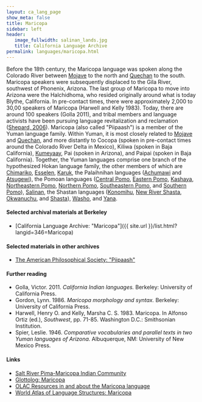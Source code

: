 ```yaml
---
layout: ca_lang_page
show_meta: false
title: Maricopa
sidebar: left
header:
   image_fullwidth: salinan_lands.jpg
   title: California Language Archive
permalink: languages/maricopa.html
---
```


Before the 18th century, the Maricopa language was spoken along the Colorado River between [Mojave](mojave.html) to the north and [Quechan](quechan.html) to the south. Maricopa speakers were subsequently displaced to the Gila River, southwest of Phonenix, Arizona. The last group of Maricopa to move into Arizona were the Halchidhoma, who resided originally around what is today Blythe, California. In pre-contact times, there were approximately 2,000 to 30,00 speakers of Maricopa (Harwell and Kelly 1983). Today, there are around 100 speakers (Golla 2011), and tribal members and language activists have been pursuing language revitalization and reclamation ([Shepard, 2006](https://works.bepress.com/jeffrey_shepherd/4/)). Maricopa (also called "Piipaash") is a member of the Yuman language family. Within Yuman, it is most closely related to [Mojave](mojave.html) and [Quechan](quechan.html), and more distantly to Cocopa (spoken in pre-contact times around the Colorado River Delta in Mexico), Kiliwa (spoken in Baja California),  [Kumeyaay](kumeyaay.html), Pai (spoken in Arizona), and Paipai (spoken in Baja California). Together, the Yuman languages comprise one branch of the hypothesized Hokan language family, the other members of which are  [Chimariko](chimariko.html), [Esselen](esselen.html), [Karuk](karuk.html), the Palaihnihan languages ([Achumawi](achumawi.html) and [Atsugewi](atsugewi.html)), the Pomoan languages ([Central Pomo](central-pomo.html), [Eastern Pomo](eastern-pomo.html), [Kashaya](kashaya.html), [Northeastern Pomo](northeastern-pomo.html), [Northern Pomo](northern-pomo.html), [Southeastern Pomo](southeastern-pomo.html), and [Southern Pomo](southern-pomo.html)), [Salinan](salinan.html), the Shastan languages ([Konomihu](konomihu.html), [New River Shasta](new-river-shasta.html), [Okwanuchu](okwanuchu.html), and [Shasta](shasta.html)), [Washo](washo.html), and [Yana](yana.html).

#### Selected archival materials at Berkeley

* [California Language Archive: "Maricopa"]({{ site.url }}/list.html?langid=346=Maricopa)

#### Selected materials in other archives

* [The American Philosophical Society: "Piipaash"](https://indigenousguide.amphilsoc.org/search?f%5B0%5D=guide_language_content_title%3APiipaash)

#### Further reading

* Golla, Victor. 2011. *California Indian languages.* Berkeley: University of California Press.
* Gordon, Lynn. 1986. *Maricopa morphology and syntax.* Berkeley: University of California Press.
* Harwell, Henry O. and Kelly, Marsha C. S. 1983. Maricopa. In Alfonso Ortiz (ed.), *Southwest*, pp. 71-85. Washington D.C.: Smithsonian Institution.
* Spier, Leslie. 1946. *Comparative vocabularies and parallel texts in two Yuman languages of Arizona.* Albuquerque, NM: University of New Mexico Press.

#### Links

* [Salt River Pima-Maricopa Indian Community](http://www.srpmic-nsn.gov/)
* [Glottolog: Maricopa](https://glottolog.org/resource/languoid/id/mari1440)
* [OLAC Resources in and about the Maricopa language](http://www.language-archives.org/language/mrc)
* [World Atlas of Language Structures: Maricopa](http://wals.info/languoid/lect/wals_code_mar)

